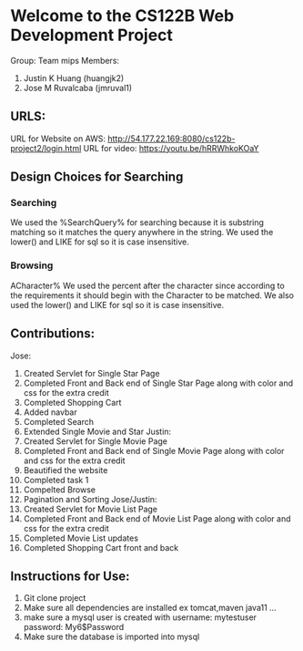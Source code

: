 # Welcome to the CS122B Web Development Project
Group: Team mips
Members:
1. Justin K Huang (huangjk2)
2. Jose M Ruvalcaba (jmruval1)

## URLS:
URL for Website on AWS: http://54.177.22.169:8080/cs122b-project2/login.html
URL for video: https://youtu.be/hRRWhkoKOaY

## Design Choices for Searching
### Searching
We used the %SearchQuery% for searching because it is substring matching so it matches the query anywhere in the string. We used the lower() and LIKE for sql so it is case insensitive.
### Browsing
ACharacter% We used the percent after the character since according to the requirements it should begin with the Character to be matched. We also used the lower() and LIKE for sql so it is case insensitive.

## Contributions:
Jose:
1. Created Servlet for Single Star Page
2. Completed Front and Back end of Single Star Page along with color and css for the extra credit
3. Completed Shopping Cart
4. Added navbar
5. Completed Search
6. Extended Single Movie and Star
Justin:
1. Created Servlet for Single Movie Page
2. Completed Front and Back end of Single Movie Page along with color and css for the extra credit
3. Beautified the website
4. Completed task 1
5. Compelted Browse
6. Pagination and Sorting
Jose/Justin:
1. Created Servlet for Movie List Page
2. Completed Front and Back end of Movie List Page along with color and css for the extra credit
3. Completed Movie List updates
4. Completed Shopping Cart front and back


## Instructions for Use:
1. Git clone project
2. Make sure all dependencies are installed ex tomcat,maven java11 ...
3. make sure a mysql user is created with username: mytestuser password: My6$Password
4. Make sure the database is imported into mysql
